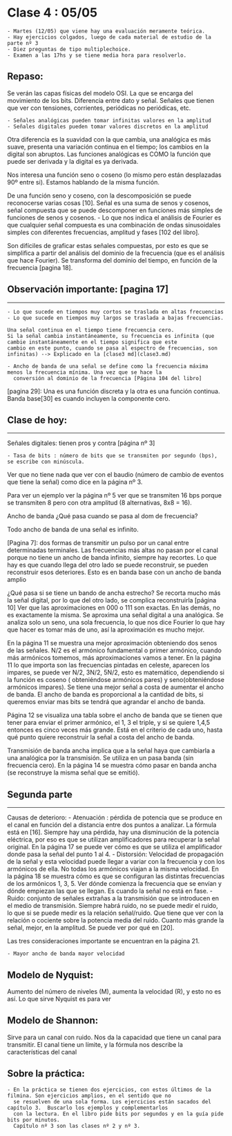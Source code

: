 # Clase 4 : 05/05
	- Martes (12/05) que viene hay una evaluación meramente teórica.
	- Hay ejercicios colgados, luego de cada material de estudio de la parte nº 3
	- Diez preguntas de tipo multiplechoice.
	- Examen a las 17hs y se tiene media hora para resolverlo.

## Repaso:

Se verán las capas físicas del modelo OSI. La que se encarga del movimiento de los bits. Diferencia entre dato y señal.
Señales que tienen que ver con tensiones, corrientes, periódicas no periódicas, etc.

	- Señales analógicas pueden tomar infinitas valores en la amplitud
	- Señales digitales pueden tomar valores discretos en la amplitud

Otra diferencia es la suavidad con la que cambia, una analógica es más suave, presenta una variación continua en el tiempo; los
cambios en la digital son abruptos. Las funciones analógicas es COMO la función que puede ser derivada y la digital es ya
derivada.

Nos interesa una función seno o coseno (lo mismo pero están desplazadas 90º entre si). Estamos hablando de la misma función.

De una función seno y coseno, con la descomposición se puede reconocerse varias cosas [10].
Señal es una suma de senos y cosenos, señal compuesta que se puede descomponer en funciones más simples de funciones de senos y
cosenos.
	- Lo que nos indica el análisis de Fourier es que cualquier señal compuesta es una combinación de ondas sinusoidales
	  simples con diferentes frecuencias, amplitud y fases [102 del libro].

Son difíciles de graficar estas señales compuestas, por esto es que se simplifica a partir del análisis del dominio de la
frecuencia (que es el análisis que hace Fourier). Se transforma del dominio del tiempo, en función de la frecuencia [pagina 18].

## Observación importante: [pagina 17]
-------------------------------------
	- Lo que sucede en tiempos muy cortos se traslada en altas frecuencias
	- Lo que sucede en tiempos muy largos se traslada a bajas frecuencias.

	Una señal continua en el tiempo tiene frecuencia cero.
	Si la señal cambia instantáneamente, su frecuencia es infinita (que cambie instantáneamente en el tiempo significa que este
	cambio en este punto, cuando se pasa al espectro de frecuencias, son infinitas) --> Explicado en la [clase3 md](clase3.md)

	- Ancho de banda de una señal se define como la frecuencia máxima menos la frecuencia mínima. Una vez que se hace la
	  conversión al dominio de la frecuencia [Página 104 del libro]

[pagina 29]:
	Una es una función discreta y la otra es una función continua.
	Banda base[30] es cuando incluyen la componente cero.

## Clase de hoy:
---------------

Señales digitales: tienen pros y contra [página nº 3]

	- Tasa de bits : número de bits que se transmiten por segundo (bps), se escribe con minúscula.

Ver que no tiene nada que ver con el baudio (número de cambio de eventos que tiene la señal) como dice en la página nº 3.

Para ver un ejemplo ver la página nº 5 ver que se transmiten 16 bps porque se transmiten 8 pero con otra amplitud (8 alternativas,
8x8 = 16).

Ancho de banda
¿Qué pasa cuando se pasa al dom de frecuencia?

Todo ancho de banda de una señal es infinito.

[Pagina 7]: dos formas de transmitir un pulso por un canal entre determinadas terminales.
Las frecuencias más altas no pasan por el canal porque no tiene un ancho de banda infinito, siempre hay recortes. Lo que hay es
que cuando llega del otro lado se puede reconstruir, se pueden reconstruir esos deteriores.  Esto es en banda base con un ancho de
banda amplio

¿Qué pasa si se tiene un bando de ancha estrecho? Se recorta mucho más la señal digital, por lo que del otro lado, se complica
reconstruirla [página 10]
Ver que las aproximaciones en 000 o 111 son exactas. En las demás, no es exactamente la misma. Se aproxima una señal digital a una
analógica. Se analiza solo un seno, una sola frecuencia, lo que nos dice Fourier lo que hay que hacer es tomar más de uno, así la
aproximación es mucho mejor.

En la página 11 se muestra una mejor aproximación obteniendo dos senos de las señales. N/2 es el armónico fundamental o primer
armónico, cuando más armónicos tomemos, más aproximaciones vamos a tener.
En la página 11 lo que importa son las frecuencias pintadas en celeste, aparecen los impares, se puede ver N/2, 3N/2, 5N/2, esto
es matemático, dependiendo si la función es coseno ( obteniéndose armónicos pares) y seno(obteniéndose armónicos impares).
Se tiene una mejor señal a costa de aumentar el ancho de banda. El ancho de banda es proporcional a la cantidad de bits, si
queremos enviar mas bits se tendrá que agrandar el ancho de banda.

Página 12 se visualiza una tabla sobre el ancho de banda que se tienen que tener para enviar el primer armónico, el 1, 3 el
triple, y si se quiere 1,4,5 entonces es cinco veces más grande.
Está en el criterio de cada uno, hasta qué punto quiere reconstruir la señal a costa del ancho de banda.

Transmisión de banda ancha implica que a la señal haya que cambiarla a una analógica por la transmisión. Se utiliza en un pasa
banda (sin frecuencia cero).
En la página 14 se muestra cómo pasar en banda ancha (se reconstruye la misma señal que se emitió).

## Segunda parte
----------------
Causas de deterioro:
	- Atenuación : pérdida de potencia que se produce en el canal en función del a distancia entre dos puntos a analizar. La
	  fórmula está en [16]. Siempre hay una pérdida, hay una disminución de la potencia eléctrica, por eso es que se utilizan
	  amplificadores para recuperar la señal original. En la página 17 se puede ver cómo es que se utiliza el amplificador
	  donde pasa la señal del punto 1 al 4.
	- Distorsión: Velocidad de propagación de la señal y esta velocidad puede llegar a variar con la frecuencia y con los
	  armónicos de ella. No todas los armónicos viajan a la misma velocidad. En la página 18 se muestra cómo es que se
	  configuran las distintas frecuencias de los armónicos 1, 3, 5. Ver dónde comienza la frecuencia que se envían y dónde
	  empiezan las que se llegan. Es cuando la señal no está en fase.
	- Ruido: conjunto de señales extrañas a la transmisión que se introducen en el medio de transmisión. Siempre habrá ruido,
	  no se puede medir el ruido, lo que si se puede medir es la relación señal/ruido. Que tiene que ver con la relación o
	  cociente sobre la potencia media del ruido. Cuanto más grande la señal, mejor, en la amplitud. Se puede ver por qué en
	  [20].

Las tres consideraciones importante se encuentran en la página 21.

	- Mayor ancho de banda mayor velocidad

Modelo de Nyquist:
-----------------
Aumento del número de niveles (M), aumenta la velocidad (R), y esto no es así. Lo que sirve Nyquist es para ver

Modelo de Shannon:
-----------------
Sirve para un canal con ruido. Nos da la capacidad que tiene un canal para transmitir. El canal tiene un límite, y la fórmula nos
describe la características del canal

Sobre la práctica:
-----------------
	- En la práctica se tienen dos ejercicios, con estos últimos de la filmina. Son ejercicios amplios, en el sentido que no
	  se resuelven de una sola forma. Los ejercicios están sacados del capítulo 3.  Buscarlo los ejemplos y complementarlos
	  con la lectura. En el libro pide bits por segundos y en la guía pide bits por minutos.
	  Capítulo nº 3 son las clases nº 2 y nº 3.

